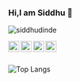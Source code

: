 ### Hi,I am Siddhu 👋

<!--
**siddhudinde/siddhudinde** is a ✨ _special_ ✨ repository because its `README.md` (this file) appears on your GitHub profile.

Here are some ideas to get you started:

- 🔭 I’m currently working on ...
- 🌱 I’m currently learning ...
- 👯 I’m looking to collaborate on ...
- 🤔 I’m looking for help with ...
- 💬 Ask me about ...👋
- 📫 How to reach me: ...
- 😄 Pronouns: ...
- ⚡ Fun fact: ...
-->
<p align="left"> <img src="https://komarev.com/ghpvc/?username=siddhudinde&label=Views&color=blue&style=plastic" alt="siddhudinde" /> </p>

<a href="https://www.linkedin.com/feed/">
  <img align="left" alt="Siddhu's Linkdein" width="22px" src="https://cdn.jsdelivr.net/npm/simple-icons@v3/icons/linkedin.svg" />
</a>
<a href="https://github.com/siddhudinde">
  <img align="left" alt="Siddhu's Github" width="22px" src="https://cdn.jsdelivr.net/npm/simple-icons@v3/icons/github.svg" />
</a>
<a href="https://www.instagram.com/siddhu_dinde/">
  <img align="left" alt="Siddhu's Instagram" width="22px" src="https://cdn.jsdelivr.net/npm/simple-icons@v3/icons/instagram.svg" />
</a>
<a href="https://mail.google.com/mail/u/0/#inbox?compose=new">
  <img align="left" alt="Siddhu's facebook" width="22px" src="https://cdn.jsdelivr.net/npm/simple-icons@3/icons/gmail.svg" />
</a>
<br/>
<br/>

![Top Langs](https://github-readme-stats.vercel.app/api/top-langs/?username=siddhudinde&layout=compact&theme=tokyonight)
